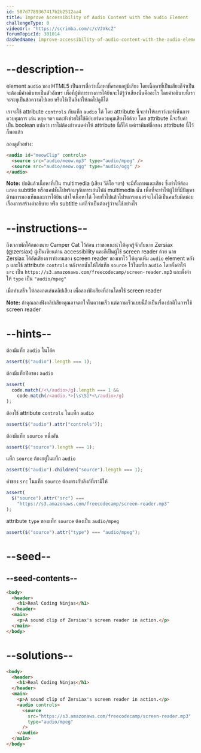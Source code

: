```yaml
---
id: 587d7789367417b2b2512aa4
title: Improve Accessibility of Audio Content with the audio Element
challengeType: 0
videoUrl: "https://scrimba.com/c/cVJVkcZ"
forumTopicId: 301014
dashedName: improve-accessibility-of-audio-content-with-the-audio-element
---
```


# --description--

element `audio` ของ HTML5 เป็นการสื่อว่าเนื้อหาที่ครอบอยู่มีเสียง
โดยเนื้อหาที่เป็นเสียงก็จำเป็นจะต้องมีคำอธิบายเป็นตัวอักษร เพื่อที่ผู้พิการทางการได้ยินจะได้รู้ว่าเสียงนั้นคืออะไร
โดยคำอธิบายนี้เราจะระบุเป็นข้อความไปเลย หรือใช้เป็นลิงก์ให้กดไปดูก็ได้

เราจะใช้ attribute `controls` กับแท็ก `audio` ได้
โดย attribute นี้จะทำให้เบราว์เซอร์เห็นการควบคุมการ เล่น หยุด ฯลฯ และยังช่วยใช้ใช้คีย์บอร์ดควบคุมเสียงได้ด้วย
โดย attribute นี้จะรับค่าเป็น boolean แปลว่า เราไม่ต้องกำหนดค่าให้ attribute นี้ก็ได้ แค่เราพิมพ์ชื่อของ attribute นี้ไว้ก็พอแล้ว

ลองดูตัวอย่าง:

```html
<audio id="meowClip" controls>
  <source src="audio/meow.mp3" type="audio/mpeg" />
  <source src="audio/meow.ogg" type="audio/ogg" />
</audio>
```

**Note:** ปกติแล้วเนื้อหาที่เป็น multimedia (เสียง วีดีโอ ฯลฯ) จะมีทั้งภาพและเสียง ซึ่งทำให้ต้องแสดง subtitle หรือแคปชั่นไปพร้อมๆกับการเล่นไฟล์ multimedia นั้น เพื่อที่จะทำให้ผู้ใช้ที่มีปัญหาด้านการมองเห็นและการได้ยิน เข้าใจเนื้อหาได้
โดยทั่วไปแล้วโปรแกรมเมอร์จะไม่ได้เป็นคนรับผิดชอบเรื่องการสร้างคำอธิบาย หรือ subtitle แต่ก็จำเป็นต้องรู้ว่าจะใช้อย่างไร

# --instructions--

ถึงเวลาพักโค้ดของนาย Camper Cat ไว้ก่อน
เราขอแนะนำให้คุณรู้จักกับนาย Zersiax (@zersiax) ผู้เป็นเซียนด้าน accessibility และก็เป็นผู้ใช้ screen reader ด้วย
นาย Zersiax ได้อัดเสียงการทำงานของ screen reader ของเขาไว้
ให้คุณเพิ่ม `audio` element หลัง `p` และใช้ attribute `controls`
หลังจากนั้นให้ใส่แท็ก `source` ไว้ในแท็ก `audio` โดยตั้งค่าให้ `src` เป็น `https://s3.amazonaws.com/freecodecamp/screen-reader.mp3` และตั้งค่าให้ `type` เป็น `"audio/mpeg"`

เมื่อทำเสร็จ ให้ลองกดเล่นคลิปเสียง เพื่อลองฟังเสียงที่อ่านโดยใช้ screen reader

**Note:** ถ้าคุณลองฟังคลิปเสียงคุณอาจตกใจในความเร็ว แต่ความเร็วแบบนี้ถือเป็นเรื่องปกติในการใช้ screen reader

# --hints--

ต้องมีแท็ก `audio` ในโค้ด

```js
assert($("audio").length === 1);
```

ต้องมีแท็กปิดของ `audio`

```js
assert(
  code.match(/<\/audio>/g).length === 1 &&
    code.match(/<audio.*>[\s\S]*<\/audio>/g)
);
```

ต้องใช้ attribute `controls` ในแท็ก `audio`

```js
assert($("audio").attr("controls"));
```

ต้องมีแท็ก `source` หนึ่งอัน

```js
assert($("source").length === 1);
```

แท็ก `source` ต้องอยู่ในแท็ก `audio`

```js
assert($("audio").children("source").length === 1);
```

ค่าของ `src` ในแท็ก `source` ต้องตรงกับลิงก์ที่เรามีให้

```js
assert(
  $("source").attr("src") ===
    "https://s3.amazonaws.com/freecodecamp/screen-reader.mp3"
);
```

attribute `type` ของแท็ก `source` ต้องเป็น `audio/mpeg`

```js
assert($("source").attr("type") === "audio/mpeg");
```

# --seed--

## --seed-contents--

```html
<body>
  <header>
    <h1>Real Coding Ninjas</h1>
  </header>
  <main>
    <p>A sound clip of Zersiax's screen reader in action.</p>
  </main>
</body>
```

# --solutions--

```html
<body>
  <header>
    <h1>Real Coding Ninjas</h1>
  </header>
  <main>
    <p>A sound clip of Zersiax's screen reader in action.</p>
    <audio controls>
      <source
        src="https://s3.amazonaws.com/freecodecamp/screen-reader.mp3"
        type="audio/mpeg"
      />
    </audio>
  </main>
</body>
```
